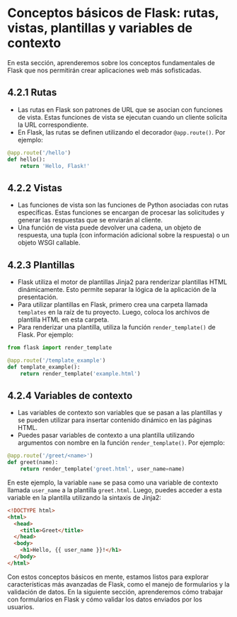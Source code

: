 # Conceptos básicos de Flask: rutas, vistas, plantillas y variables de contexto

En esta sección, aprenderemos sobre los conceptos fundamentales de Flask que nos permitirán crear aplicaciones web más sofisticadas.

## 4.2.1 Rutas

- Las rutas en Flask son patrones de URL que se asocian con funciones de vista. Estas funciones de vista se ejecutan cuando un cliente solicita la URL correspondiente.
- En Flask, las rutas se definen utilizando el decorador `@app.route()`. Por ejemplo:

```python
@app.route('/hello')
def hello():
    return 'Hello, Flask!'
```

## 4.2.2 Vistas

- Las funciones de vista son las funciones de Python asociadas con rutas específicas. Estas funciones se encargan de procesar las solicitudes y generar las respuestas que se enviarán al cliente.
- Una función de vista puede devolver una cadena, un objeto de respuesta, una tupla (con información adicional sobre la respuesta) o un objeto WSGI callable.

## 4.2.3 Plantillas

- Flask utiliza el motor de plantillas Jinja2 para renderizar plantillas HTML dinámicamente. Esto permite separar la lógica de la aplicación de la presentación.
- Para utilizar plantillas en Flask, primero crea una carpeta llamada `templates` en la raíz de tu proyecto. Luego, coloca los archivos de plantilla HTML en esta carpeta.
- Para renderizar una plantilla, utiliza la función `render_template()` de Flask. Por ejemplo:

```python
from flask import render_template

@app.route('/template_example')
def template_example():
    return render_template('example.html')
```

## 4.2.4 Variables de contexto

- Las variables de contexto son variables que se pasan a las plantillas y se pueden utilizar para insertar contenido dinámico en las páginas HTML.
- Puedes pasar variables de contexto a una plantilla utilizando argumentos con nombre en la función `render_template()`. Por ejemplo:

```python
@app.route('/greet/<name>')
def greet(name):
    return render_template('greet.html', user_name=name)
```

En este ejemplo, la variable `name` se pasa como una variable de contexto llamada `user_name` a la plantilla `greet.html`. Luego, puedes acceder a esta variable en la plantilla utilizando la sintaxis de Jinja2:

```html
<!DOCTYPE html>
<html>
  <head>
    <title>Greet</title>
  </head>
  <body>
    <h1>Hello, {{ user_name }}!</h1>
  </body>
</html>
```

Con estos conceptos básicos en mente, estamos listos para explorar características más avanzadas de Flask, como el manejo de formularios y la validación de datos. En la siguiente sección, aprenderemos cómo trabajar con formularios en Flask y cómo validar los datos enviados por los usuarios.